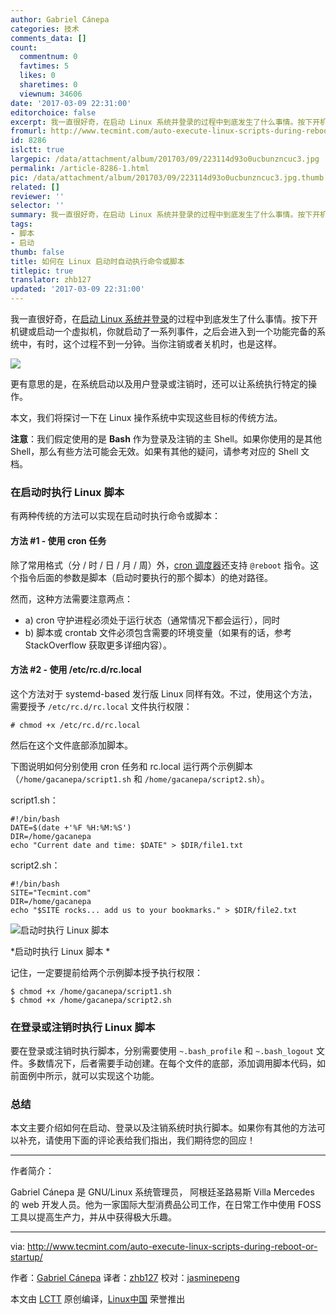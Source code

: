```yaml
---
author: Gabriel Cánepa
categories: 技术
comments_data: []
count:
  commentnum: 0
  favtimes: 5
  likes: 0
  sharetimes: 0
  viewnum: 34606
date: '2017-03-09 22:31:00'
editorchoice: false
excerpt: 我一直很好奇，在启动 Linux 系统并登录的过程中到底发生了什么事情。按下开机键或启动一个虚拟机，你就启动了一系列事件，之后会进入到一个功能完备的系统中，有时，这个过程不到一分钟。当你注销或者关机时，也是这样。
fromurl: http://www.tecmint.com/auto-execute-linux-scripts-during-reboot-or-startup/
id: 8286
islctt: true
largepic: /data/attachment/album/201703/09/223114d93o0ucbunzncuc3.jpg
permalink: /article-8286-1.html
pic: /data/attachment/album/201703/09/223114d93o0ucbunzncuc3.jpg.thumb.jpg
related: []
reviewer: ''
selector: ''
summary: 我一直很好奇，在启动 Linux 系统并登录的过程中到底发生了什么事情。按下开机键或启动一个虚拟机，你就启动了一系列事件，之后会进入到一个功能完备的系统中，有时，这个过程不到一分钟。当你注销或者关机时，也是这样。
tags:
- 脚本
- 启动
thumb: false
title: 如何在 Linux 启动时自动执行命令或脚本
titlepic: true
translator: zhb127
updated: '2017-03-09 22:31:00'
---
```


我一直很好奇，在[启动 Linux 系统并登录](http://www.tecmint.com/linux-boot-process/)的过程中到底发生了什么事情。按下开机键或启动一个虚拟机，你就启动了一系列事件，之后会进入到一个功能完备的系统中，有时，这个过程不到一分钟。当你注销或者关机时，也是这样。


![](/data/attachment/album/201703/09/223114d93o0ucbunzncuc3.jpg)


更有意思的是，在系统启动以及用户登录或注销时，还可以让系统执行特定的操作。


本文，我们将探讨一下在 Linux 操作系统中实现这些目标的传统方法。


**注意**：我们假定使用的是 **Bash** 作为登录及注销的主 Shell。如果你使用的是其他 Shell，那么有些方法可能会无效。如果有其他的疑问，请参考对应的 Shell 文档。


### 在启动时执行 Linux 脚本


有两种传统的方法可以实现在启动时执行命令或脚本：


#### 方法 #1 - 使用 cron 任务


除了常用格式（分 / 时 / 日 / 月 / 周）外，[cron 调度器](http://www.tecmint.com/11-cron-scheduling-task-examples-in-linux/)还支持 `@reboot` 指令。这个指令后面的参数是脚本（启动时要执行的那个脚本）的绝对路径。


然而，这种方法需要注意两点：


* a) cron 守护进程必须处于运行状态（通常情况下都会运行），同时
* b) 脚本或 crontab 文件必须包含需要的环境变量（如果有的话，参考 StackOverflow 获取更多详细内容）。


#### 方法 #2 - 使用 /etc/rc.d/rc.local


这个方法对于 systemd-based 发行版 Linux 同样有效。不过，使用这个方法，需要授予 `/etc/rc.d/rc.local` 文件执行权限：



```
# chmod +x /etc/rc.d/rc.local

```

然后在这个文件底部添加脚本。


下图说明如何分别使用 cron 任务和 rc.local 运行两个示例脚本（`/home/gacanepa/script1.sh` 和 `/home/gacanepa/script2.sh`）。


script1.sh：



```
#!/bin/bash
DATE=$(date +'%F %H:%M:%S')
DIR=/home/gacanepa
echo "Current date and time: $DATE" > $DIR/file1.txt

```

script2.sh：



```
#!/bin/bash
SITE="Tecmint.com"
DIR=/home/gacanepa
echo "$SITE rocks... add us to your bookmarks." > $DIR/file2.txt

```

![启动时执行 Linux 脚本](/data/attachment/album/201703/09/223200cqcddcizihvhadwc.png)


\*启动时执行 Linux 脚本 \*


记住，一定要提前给两个示例脚本授予执行权限：



```
$ chmod +x /home/gacanepa/script1.sh
$ chmod +x /home/gacanepa/script2.sh

```

### 在登录或注销时执行 Linux 脚本


要在登录或注销时执行脚本，分别需要使用 `~.bash_profile` 和 `~.bash_logout` 文件。多数情况下，后者需要手动创建。在每个文件的底部，添加调用脚本代码，如前面例中所示，就可以实现这个功能。


### 总结


本文主要介绍如何在启动、登录以及注销系统时执行脚本。如果你有其他的方法可以补充，请使用下面的评论表给我们指出，我们期待您的回应！




---


作者简介：


Gabriel Cánepa 是 GNU/Linux 系统管理员， 阿根廷圣路易斯 Villa Mercedes 的 web 开发人员。他为一家国际大型消费品公司工作，在日常工作中使用 FOSS 工具以提高生产力，并从中获得极大乐趣。




---


via: <http://www.tecmint.com/auto-execute-linux-scripts-during-reboot-or-startup/>


作者：[Gabriel Cánepa](http://www.tecmint.com/author/gacanepa/) 译者：[zhb127](https://github.com/zhb127) 校对：[jasminepeng](https://github.com/jasminepeng)


本文由 [LCTT](https://github.com/LCTT/TranslateProject) 原创编译，[Linux中国](https://linux.cn/) 荣誉推出